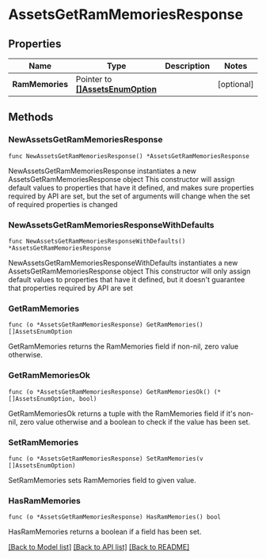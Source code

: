 # AssetsGetRamMemoriesResponse

## Properties

Name | Type | Description | Notes
------------ | ------------- | ------------- | -------------
**RamMemories** | Pointer to [**[]AssetsEnumOption**](AssetsEnumOption.md) |  | [optional] 

## Methods

### NewAssetsGetRamMemoriesResponse

`func NewAssetsGetRamMemoriesResponse() *AssetsGetRamMemoriesResponse`

NewAssetsGetRamMemoriesResponse instantiates a new AssetsGetRamMemoriesResponse object
This constructor will assign default values to properties that have it defined,
and makes sure properties required by API are set, but the set of arguments
will change when the set of required properties is changed

### NewAssetsGetRamMemoriesResponseWithDefaults

`func NewAssetsGetRamMemoriesResponseWithDefaults() *AssetsGetRamMemoriesResponse`

NewAssetsGetRamMemoriesResponseWithDefaults instantiates a new AssetsGetRamMemoriesResponse object
This constructor will only assign default values to properties that have it defined,
but it doesn't guarantee that properties required by API are set

### GetRamMemories

`func (o *AssetsGetRamMemoriesResponse) GetRamMemories() []AssetsEnumOption`

GetRamMemories returns the RamMemories field if non-nil, zero value otherwise.

### GetRamMemoriesOk

`func (o *AssetsGetRamMemoriesResponse) GetRamMemoriesOk() (*[]AssetsEnumOption, bool)`

GetRamMemoriesOk returns a tuple with the RamMemories field if it's non-nil, zero value otherwise
and a boolean to check if the value has been set.

### SetRamMemories

`func (o *AssetsGetRamMemoriesResponse) SetRamMemories(v []AssetsEnumOption)`

SetRamMemories sets RamMemories field to given value.

### HasRamMemories

`func (o *AssetsGetRamMemoriesResponse) HasRamMemories() bool`

HasRamMemories returns a boolean if a field has been set.


[[Back to Model list]](../README.md#documentation-for-models) [[Back to API list]](../README.md#documentation-for-api-endpoints) [[Back to README]](../README.md)


